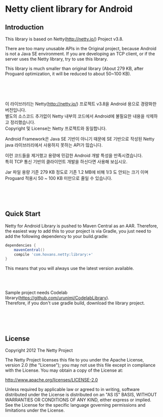 Netty client library for Android
=============

## Introduction


This library is based on Netty(http://netty.io/) Project v3.8. <br/>

There are too many unusable APIs in the Original project, because Android is not a Java SE environment.
If you are developing an TCP client, or if the server uses the Netty library, try to use this library.

This library is much smaller than original library (About 279 KB, after Proguard optimization, it will be reduced to about 50~100 KB).

<br/><br/><br/>

이 라이브러리는 Netty(http://netty.io/) 프로젝트 v3.8을 Android 용으로 경량화한 버전입니다. <br/>
별도의 소스코드 추가없이 Netty 내부의 코드에서 Android에 불필요한 내용을 삭제하고 정리했습니다. <br/>
Copyright 및 License는 Netty 프로젝트와 동일합니다.

Android Framework은 Java SE 기반이 아니기 때문에 SE 기반으로 작성된 Netty java 라이브러리에서 사용하지 못하는 API가 많습니다. 

이런 코드들을 제거했고 용량에 민감한 Android 개발 특성을 만족시켰습니다. <br/>
특히 TCP 통신 기반의 클라이언트 개발을 하신다면 사용해 보십시오.

Jar 파일 용량 기준 279 KB 정도로 기존 1.2 MB에 비해 1/3 도 안되는 크기 이며 Proguard 적용시 50 ~ 100 KB 미만으로 줄일 수 있습니다.

<br/><br/><br/>


## Quick Start

Netty for Android Library is pushed to Maven Central as an AAR. Therefore, the easiest way to add this to your project is via Gradle, you just need to add the following dependency to your build.gradle:

```groovy
dependencies {  
    mavenCentral()
    compile 'com.hovans.netty:library:+'
}
```

This means that you will always use the latest version available.

<br/><br/>

Sample project needs Codelab library(https://github.com/urunimi/CodelabLibrary).<br/>
Therefore, if you don't use gradle build, download the library project.

<br/><br/><br/>

## License
 
 Copyright 2012 The Netty Project
 
 The Netty Project licenses this file to you under the Apache License,
 version 2.0 (the "License"); you may not use this file except in compliance
 with the License. You may obtain a copy of the License at:
 
   http://www.apache.org/licenses/LICENSE-2.0
 
 Unless required by applicable law or agreed to in writing, software
 distributed under the License is distributed on an "AS IS" BASIS, WITHOUT
 WARRANTIES OR CONDITIONS OF ANY KIND, either express or implied. See the
 License for the specific language governing permissions and limitations
 under the License.
